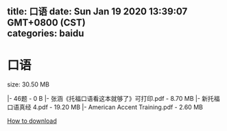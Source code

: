 
title: 口语
date: Sun Jan 19 2020 13:39:07 GMT+0800 (CST)    
categories: baidu
---

# 口语
size: 30.50 MB
 
 
|- 46题 - 0 B
|- 张涵《托福口语看这本就够了》可打印.pdf - 8.70 MB
|- 新托福口语真经  4.pdf - 19.20 MB
|- American Accent Training.pdf - 2.60 MB

[How to download](https://bpcam.bemobtrk.com/go/2ceec3aa-1ca2-46d6-b9ff-aaa5c184517c?jno=2088)